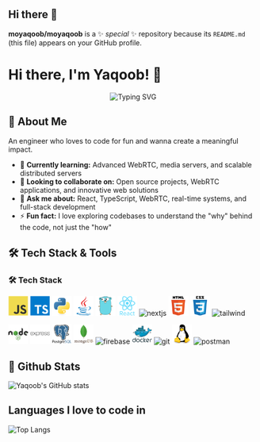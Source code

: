 ## Hi there 👋


**moyaqoob/moyaqoob** is a ✨ _special_ ✨ repository because its `README.md` (this file) appears on your GitHub profile.

# Hi there, I'm Yaqoob! 👋

<div align="center">
  <img src="https://readme-typing-svg.herokuapp.com?font=Fira+Code&pause=1000&color=36BCF7&center=true&vCenter=true&width=435&lines=Full-Stack+Developer;WebRTC+%26+Real-time+Systems;Open+Source+Enthusiast;Always+Learning+New+Tech" alt="Typing SVG" />
</div>

## 🚀 About Me

An engineer who loves to code for fun and wanna create a meaningful impact. 

- 🌱 **Currently learning:** Advanced WebRTC, media servers, and scalable distributed servers
- 👯 **Looking to collaborate on:** Open source projects, WebRTC applications, and innovative web solutions
- 💬 **Ask me about:** React, TypeScript, WebRTC, real-time systems, and full-stack development
- ⚡ **Fun fact:** I love exploring codebases to understand the "why" behind the code, not just the "how"

## 🛠️ Tech Stack & Tools

### 🛠️ Tech Stack

<p align="left">
  <!-- Languages -->
  <img src="https://raw.githubusercontent.com/devicons/devicon/master/icons/javascript/javascript-original.svg" alt="javascript" width="40" height="40"/>
  <img src="https://raw.githubusercontent.com/devicons/devicon/master/icons/typescript/typescript-original.svg" alt="typescript" width="40" height="40"/>
  <img src="https://raw.githubusercontent.com/devicons/devicon/master/icons/python/python-original.svg" alt="python" width="40" height="40"/>
  <img src="https://raw.githubusercontent.com/devicons/devicon/master/icons/java/java-original.svg" alt="java" width="40" height="40"/>
  <img src="https://raw.githubusercontent.com/devicons/devicon/master/icons/go/go-original.svg" alt="go" width="40" height="40"/>

  <!-- Frontend -->
  <img src="https://raw.githubusercontent.com/devicons/devicon/master/icons/react/react-original-wordmark.svg" alt="react" width="40" height="40"/>
  <img src="https://cdn.worldvectorlogo.com/logos/nextjs-2.svg" alt="nextjs" width="40" height="40"/>
  <img src="https://raw.githubusercontent.com/devicons/devicon/master/icons/html5/html5-original-wordmark.svg" alt="html5" width="40" height="40"/>
  <img src="https://raw.githubusercontent.com/devicons/devicon/master/icons/css3/css3-original-wordmark.svg" alt="css3" width="40" height="40"/>
  <img src="https://www.vectorlogo.zone/logos/tailwindcss/tailwindcss-icon.svg" alt="tailwind" width="40" height="40"/>
</p>

<p align="left">
  <!-- Backend & Database -->
  <img src="https://raw.githubusercontent.com/devicons/devicon/master/icons/nodejs/nodejs-original-wordmark.svg" alt="nodejs" width="40" height="40"/>
  <img src="https://raw.githubusercontent.com/devicons/devicon/master/icons/express/express-original-wordmark.svg" alt="express" width="40" height="40"/>
  <img src="https://raw.githubusercontent.com/devicons/devicon/master/icons/postgresql/postgresql-original-wordmark.svg" alt="postgresql" width="40" height="40"/>
  <img src="https://raw.githubusercontent.com/devicons/devicon/master/icons/mongodb/mongodb-original-wordmark.svg" alt="mongodb" width="40" height="40"/>
  <img src="https://www.vectorlogo.zone/logos/firebase/firebase-icon.svg" alt="firebase" width="40" height="40"/>

  <!-- DevOps & Tools -->
  <img src="https://raw.githubusercontent.com/devicons/devicon/master/icons/docker/docker-original-wordmark.svg" alt="docker" width="40" height="40"/>
  <img src="https://www.vectorlogo.zone/logos/git-scm/git-scm-icon.svg" alt="git" width="40" height="40"/>
  <img src="https://raw.githubusercontent.com/devicons/devicon/master/icons/linux/linux-original.svg" alt="linux" width="40" height="40"/>
  <img src="https://www.vectorlogo.zone/logos/getpostman/getpostman-icon.svg" alt="postman" width="40" height="40"/>
</p>


## 🎯 Github Stats
![Yaqoob's GitHub stats](https://github-readme-stats.vercel.app/api?username=moyaqoob&show_icons=true&theme=tokyonight&count_private=true)


## Languages I love to code in
![Top Langs](https://github-readme-stats.vercel.app/api/top-langs/?username=moyaqoob&layout=compact&theme=tokyonight)



